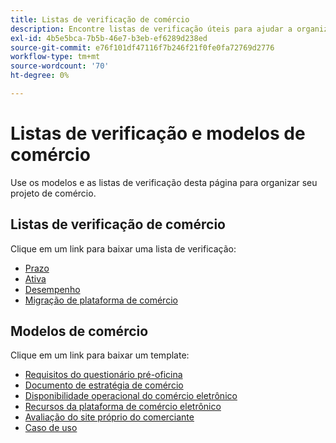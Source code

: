 ```yaml
---
title: Listas de verificação de comércio
description: Encontre listas de verificação úteis para ajudar a organizar seu projeto de comércio eletrônico.
exl-id: 4b5e5bca-7b5b-46e7-b3eb-ef6289d238ed
source-git-commit: e76f101df47116f7b246f21f0fe0fa72769d2776
workflow-type: tm+mt
source-wordcount: '70'
ht-degree: 0%

---
```


# Listas de verificação e modelos de comércio

Use os modelos e as listas de verificação desta página para organizar seu projeto de comércio.

## Listas de verificação de comércio

Clique em um link para baixar uma lista de verificação:

- [Prazo](../../assets/playbooks/checklists/maturity.pptx)
- [Ativa](../../assets/playbooks/checklists/go-live.pptx)
- [Desempenho](../../assets/playbooks/checklists/performance.pptx)
- [Migração de plataforma de comércio](../../assets/playbooks/checklists/commerce-platform-migration.pptx)

## Modelos de comércio

Clique em um link para baixar um template:

- [Requisitos do questionário pré-oficina](../../assets/playbooks/templates/requirements-questionnaire.pptx)
- [Documento de estratégia de comércio](../../assets/playbooks/templates/commerce-strategy-document.pptx)
- [Disponibilidade operacional do comércio eletrônico](../../assets/playbooks/templates/ecommerce-operational-readiness.pptx)
- [Recursos da plataforma de comércio eletrônico](../../assets/playbooks/templates/ecommerce-platform-features.pptx)
- [Avaliação do site próprio do comerciante](../../assets/playbooks/templates/merchant-self-site-assessment.pptx)
- [Caso de uso](../../assets/playbooks/templates/use-case.pptx)
